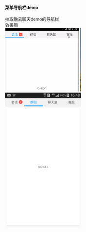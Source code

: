 ####  菜单导航栏demo 
抽取融云聊天demo的导航栏  
  效果图  
<img src="screenshot/效果图.gif" width="250px">　　
<img src="screenshot/effect.png" width="250px">
